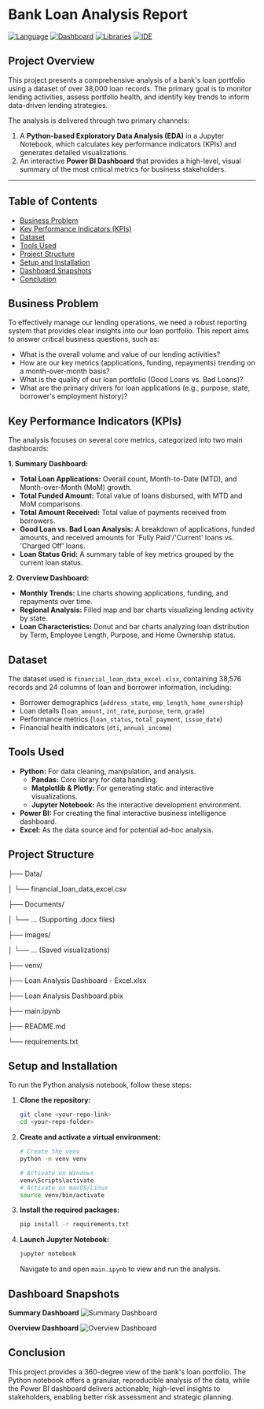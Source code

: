 # Bank Loan Analysis Report

[![Language](https://img.shields.io/badge/language-Python-blue.svg)](https://www.python.org/)
[![Dashboard](https://img.shields.io/badge/Dashboard-Power%20BI%20%7C%20Excel-yellow.svg)](Loan%20Analysis%20Dashboard.pbix)
[![Libraries](https://img.shields.io/badge/libraries-Pandas%20%7C%20Plotly-brightgreen.svg)](requirements.txt)
[![IDE](https://img.shields.io/badge/IDE-Jupyter%20Notebook-F37626.svg?logo=jupyter)](main.ipynb)

## Project Overview

This project presents a comprehensive analysis of a bank's loan portfolio using a dataset of over 38,000 loan records. The primary goal is to monitor lending activities, assess portfolio health, and identify key trends to inform data-driven lending strategies.

The analysis is delivered through two primary channels:
1.  A **Python-based Exploratory Data Analysis (EDA)** in a Jupyter Notebook, which calculates key performance indicators (KPIs) and generates detailed visualizations.
2.  An interactive **Power BI Dashboard** that provides a high-level, visual summary of the most critical metrics for business stakeholders.

---

## Table of Contents
- [Business Problem](#business-problem)
- [Key Performance Indicators (KPIs)](#key-performance-indicators-kpis)
- [Dataset](#dataset)
- [Tools Used](#tools-used)
- [Project Structure](#project-structure)
- [Setup and Installation](#setup-and-installation)
- [Dashboard Snapshots](#dashboard-snapshots)
- [Conclusion](#conclusion)

## Business Problem
To effectively manage our lending operations, we need a robust reporting system that provides clear insights into our loan portfolio. This report aims to answer critical business questions, such as:
- What is the overall volume and value of our lending activities?
- How are our key metrics (applications, funding, repayments) trending on a month-over-month basis?
- What is the quality of our loan portfolio (Good Loans vs. Bad Loans)?
- What are the primary drivers for loan applications (e.g., purpose, state, borrower's employment history)?

## Key Performance Indicators (KPIs)
The analysis focuses on several core metrics, categorized into two main dashboards:

**1. Summary Dashboard:**
- **Total Loan Applications:** Overall count, Month-to-Date (MTD), and Month-over-Month (MoM) growth.
- **Total Funded Amount:** Total value of loans disbursed, with MTD and MoM comparisons.
- **Total Amount Received:** Total value of payments received from borrowers.
- **Good Loan vs. Bad Loan Analysis:** A breakdown of applications, funded amounts, and received amounts for 'Fully Paid'/'Current' loans vs. 'Charged Off' loans.
- **Loan Status Grid:** A summary table of key metrics grouped by the current loan status.

**2. Overview Dashboard:**
- **Monthly Trends:** Line charts showing applications, funding, and repayments over time.
- **Regional Analysis:** Filled map and bar charts visualizing lending activity by state.
- **Loan Characteristics:** Donut and bar charts analyzing loan distribution by Term, Employee Length, Purpose, and Home Ownership status.

## Dataset
The dataset used is `financial_loan_data_excel.xlsx`, containing 38,576 records and 24 columns of loan and borrower information, including:
- Borrower demographics (`address_state`, `emp_length`, `home_ownership`)
- Loan details (`loan_amount`, `int_rate`, `purpose`, `term`, `grade`)
- Performance metrics (`loan_status`, `total_payment`, `issue_date`)
- Financial health indicators (`dti`, `annual_income`)

## Tools Used
- **Python:** For data cleaning, manipulation, and analysis.
  - **Pandas:** Core library for data handling.
  - **Matplotlib & Plotly:** For generating static and interactive visualizations.
  - **Jupyter Notebook:** As the interactive development environment.
- **Power BI:** For creating the final interactive business intelligence dashboard.
- **Excel:** As the data source and for potential ad-hoc analysis.

## Project Structure

├── Data/

│ └── financial_loan_data_excel.csv

├── Documents/

│ └── ... (Supporting .docx files)

├── images/

│ └── ... (Saved visualizations)

├── venv/

├── Loan Analysis Dashboard - Excel.xlsx

├── Loan Analysis Dashboard.pbix

├── main.ipynb

├── README.md

└── requirements.txt


## Setup and Installation
To run the Python analysis notebook, follow these steps:

1.  **Clone the repository:**
    ```bash
    git clone <your-repo-link>
    cd <your-repo-folder>
    ```

2.  **Create and activate a virtual environment:**
    ```bash
    # Create the venv
    python -m venv venv

    # Activate on Windows
    venv\Scripts\activate
    # Activate on macOS/Linux
    source venv/bin/activate
    ```

3.  **Install the required packages:**
    ```bash
    pip install -r requirements.txt
    ```

4.  **Launch Jupyter Notebook:**
    ```bash
    jupyter notebook
    ```
    Navigate to and open `main.ipynb` to view and run the analysis.

## Dashboard Snapshots

**Summary Dashboard**
![Summary Dashboard](Summary.png)

**Overview Dashboard**
![Overview Dashboard](Overview.png)

## Conclusion
This project provides a 360-degree view of the bank's loan portfolio. The Python notebook offers a granular, reproducible analysis of the data, while the Power BI dashboard delivers actionable, high-level insights to stakeholders, enabling better risk assessment and strategic planning.
